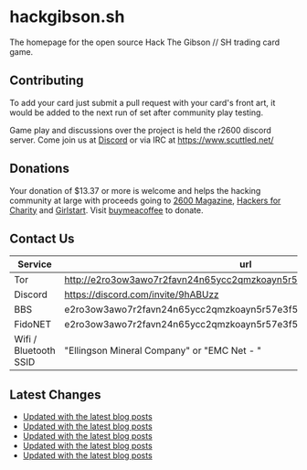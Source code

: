 # hackgibson.sh
The homepage for the open source Hack The Gibson // SH trading card game.


## Contributing

To add your card just submit a pull request with your card's front art, it would be added to the next run of set after community play testing.

Game play and discussions over the project is held the r2600 discord server. Come join us at [Discord](https://discord.com/invite/9hABUzz) or via IRC at https://www.scuttled.net/


## Donations

Your donation of $13.37 or more is welcome and helps the hacking community at large with proceeds going to [2600 Magazine](https://2600.com/), [Hackers for Charity](https://hackersforcharity.org) and [Girlstart](https://girlstart.org).  Visit [buymeacoffee](https://www.buymeacoffee.com/hackgibson.sh) to donate.


## Contact Us

Service | url
-|-
Tor | http://e2ro3ow3awo7r2favn24n65ycc2qmzkoayn5r57e3f56nvjwdcgg32ad.onion
Discord | https://discord.com/invite/9hABUzz
BBS | e2ro3ow3awo7r2favn24n65ycc2qmzkoayn5r57e3f56nvjwdcgg32ad.onion:23
FidoNET | e2ro3ow3awo7r2favn24n65ycc2qmzkoayn5r57e3f56nvjwdcgg32ad.onion:24554
Wifi / Bluetooth SSID | "Ellingson Mineral Company" or "EMC Net - <fidonet address>"

## Latest Changes
<!-- BLOG-POST-LIST:START -->
- [Updated with the latest blog posts](https://github.com/DFW2600/hackgibson.sh/commit/3992cdb6303cfc19e50b702a82c9c1534cd24faf)
- [Updated with the latest blog posts](https://github.com/DFW2600/hackgibson.sh/commit/75297985bfbda826ec8139ce9b47bb76c48d2dac)
- [Updated with the latest blog posts](https://github.com/DFW2600/hackgibson.sh/commit/5c26f2a7f5d8dfb9355769e6845c96f10d7aa0cd)
- [Updated with the latest blog posts](https://github.com/DFW2600/hackgibson.sh/commit/cad5875b6ebd92791aade4e16d3a80dfedf5bd0f)
- [Updated with the latest blog posts](https://github.com/DFW2600/hackgibson.sh/commit/e4cc764c4ddfd6107a7387b15fd288a6a9d16f39)
<!-- BLOG-POST-LIST:END -->
